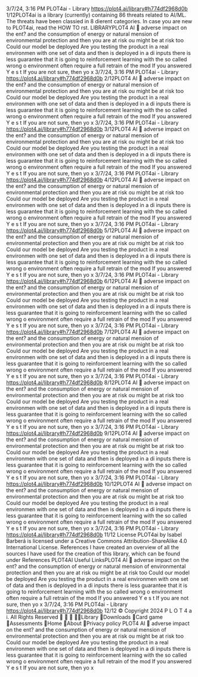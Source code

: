3/7/24, 3:16 PM PLOT4ai - Library
https://plot4.ai/library#h774df2968d0b 1/12PLOT4ai is a library (currently) containing 86 threats related to
AI/ML. The threats have been classi ed in 8 di erent categories.
In case you are new to PLOT4ai, read the HOW TO  rst.
LIBRARYPLOT4
AI 
adverse impact on the
 ent?
and the consumption of energy or natural
 mension of environmental protection and
then you are at risk
 ou might be at risk too
Could our model be deployed 
Are you testing the product in a real environmen
with one set of data and then is deployed in a di 
inputs there is less guarantee that it is going to
reinforcement learning with the so called wrong o
environment often require a full retrain of the mod
If you answered Y e s t
If you are not sure, then yo
x
3/7/24, 3:16 PM PLOT4ai - Library
https://plot4.ai/library#h774df2968d0b 2/12PLOT4
AI 
adverse impact on the
 ent?
and the consumption of energy or natural
 mension of environmental protection and
then you are at risk
 ou might be at risk too
Could our model be deployed 
Are you testing the product in a real environmen
with one set of data and then is deployed in a di 
inputs there is less guarantee that it is going to
reinforcement learning with the so called wrong o
environment often require a full retrain of the mod
If you answered Y e s t
If you are not sure, then yo
x
3/7/24, 3:16 PM PLOT4ai - Library
https://plot4.ai/library#h774df2968d0b 3/12PLOT4
AI 
adverse impact on the
 ent?
and the consumption of energy or natural
 mension of environmental protection and
then you are at risk
 ou might be at risk too
Could our model be deployed 
Are you testing the product in a real environmen
with one set of data and then is deployed in a di 
inputs there is less guarantee that it is going to
reinforcement learning with the so called wrong o
environment often require a full retrain of the mod
If you answered Y e s t
If you are not sure, then yo
x
3/7/24, 3:16 PM PLOT4ai - Library
https://plot4.ai/library#h774df2968d0b 4/12PLOT4
AI 
adverse impact on the
 ent?
and the consumption of energy or natural
 mension of environmental protection and
then you are at risk
 ou might be at risk too
Could our model be deployed 
Are you testing the product in a real environmen
with one set of data and then is deployed in a di 
inputs there is less guarantee that it is going to
reinforcement learning with the so called wrong o
environment often require a full retrain of the mod
If you answered Y e s t
If you are not sure, then yo
x
3/7/24, 3:16 PM PLOT4ai - Library
https://plot4.ai/library#h774df2968d0b 5/12PLOT4
AI 
adverse impact on the
 ent?
and the consumption of energy or natural
 mension of environmental protection and
then you are at risk
 ou might be at risk too
Could our model be deployed 
Are you testing the product in a real environmen
with one set of data and then is deployed in a di 
inputs there is less guarantee that it is going to
reinforcement learning with the so called wrong o
environment often require a full retrain of the mod
If you answered Y e s t
If you are not sure, then yo
x
3/7/24, 3:16 PM PLOT4ai - Library
https://plot4.ai/library#h774df2968d0b 6/12PLOT4
AI 
adverse impact on the
 ent?
and the consumption of energy or natural
 mension of environmental protection and
then you are at risk
 ou might be at risk too
Could our model be deployed 
Are you testing the product in a real environmen
with one set of data and then is deployed in a di 
inputs there is less guarantee that it is going to
reinforcement learning with the so called wrong o
environment often require a full retrain of the mod
If you answered Y e s t
If you are not sure, then yo
x
3/7/24, 3:16 PM PLOT4ai - Library
https://plot4.ai/library#h774df2968d0b 7/12PLOT4
AI 
adverse impact on the
 ent?
and the consumption of energy or natural
 mension of environmental protection and
then you are at risk
 ou might be at risk too
Could our model be deployed 
Are you testing the product in a real environmen
with one set of data and then is deployed in a di 
inputs there is less guarantee that it is going to
reinforcement learning with the so called wrong o
environment often require a full retrain of the mod
If you answered Y e s t
If you are not sure, then yo
x
3/7/24, 3:16 PM PLOT4ai - Library
https://plot4.ai/library#h774df2968d0b 8/12PLOT4
AI 
adverse impact on the
 ent?
and the consumption of energy or natural
 mension of environmental protection and
then you are at risk
 ou might be at risk too
Could our model be deployed 
Are you testing the product in a real environmen
with one set of data and then is deployed in a di 
inputs there is less guarantee that it is going to
reinforcement learning with the so called wrong o
environment often require a full retrain of the mod
If you answered Y e s t
If you are not sure, then yo
x
3/7/24, 3:16 PM PLOT4ai - Library
https://plot4.ai/library#h774df2968d0b 9/12PLOT4
AI 
adverse impact on the
 ent?
and the consumption of energy or natural
 mension of environmental protection and
then you are at risk
 ou might be at risk too
Could our model be deployed 
Are you testing the product in a real environmen
with one set of data and then is deployed in a di 
inputs there is less guarantee that it is going to
reinforcement learning with the so called wrong o
environment often require a full retrain of the mod
If you answered Y e s t
If you are not sure, then yo
x
3/7/24, 3:16 PM PLOT4ai - Library
https://plot4.ai/library#h774df2968d0b 10/12PLOT4
AI 
adverse impact on the
 ent?
and the consumption of energy or natural
 mension of environmental protection and
then you are at risk
 ou might be at risk too
Could our model be deployed 
Are you testing the product in a real environmen
with one set of data and then is deployed in a di 
inputs there is less guarantee that it is going to
reinforcement learning with the so called wrong o
environment often require a full retrain of the mod
If you answered Y e s t
If you are not sure, then yo
x
3/7/24, 3:16 PM PLOT4ai - Library
https://plot4.ai/library#h774df2968d0b 11/12
License
PLOT4ai by Isabel Barberá is licensed under a Creative Commons
Attribution-ShareAlike 4.0 International License.
References
I have created an overview of all the sources I have used for the
creation of this library, which can be found under References
PLOT4AI
Useful LinksPLOT4
AI 
adverse impact on the
 ent?
and the consumption of energy or natural
 mension of environmental protection and
then you are at risk
 ou might be at risk too
Could our model be deployed 
Are you testing the product in a real environmen
with one set of data and then is deployed in a di 
inputs there is less guarantee that it is going to
reinforcement learning with the so called wrong o
environment often require a full retrain of the mod
If you answered Y e s t
If you are not sure, then yo
x
3/7/24, 3:16 PM PLOT4ai - Library
https://plot4.ai/library#h774df2968d0b 12/12
© Copyright 2024 P L O T 4 a i. All Rights Reserved
   Library
Downloads
Card game
Assessments
Home
About
Privacy policy PLOT4
AI 
adverse impact on the
 ent?
and the consumption of energy or natural
 mension of environmental protection and
then you are at risk
 ou might be at risk too
Could our model be deployed 
Are you testing the product in a real environmen
with one set of data and then is deployed in a di 
inputs there is less guarantee that it is going to
reinforcement learning with the so called wrong o
environment often require a full retrain of the mod
If you answered Y e s t
If you are not sure, then yo
x
